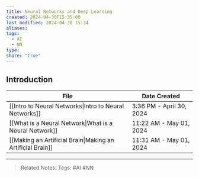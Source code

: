 ```yaml
---
title: Neural Networks and Deep Learning
created: 2024-04-30T15:35:00
last modified: 2024-04-30 15:34
aliases: 
tags:
  - AI
  - NN
type: 
share: "true"
---
```

## Introduction
| File                                                                          | Date Created             |
| ----------------------------------------------------------------------------- | ------------------------ |
| [[Intro to Neural Networks\|Intro to Neural Networks]]     | 3:36 PM - April 30, 2024 |
| [[What is a Neural Network\|What is a Neural Network]]     | 11:22 AM - May 01, 2024  |
| [[Making an Artificial Brain\|Making an Artificial Brain]] | 11:31 AM - May 01, 2024  |


---
>Related Notes: 
>Tags: #AI #NN 
